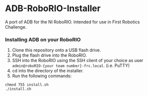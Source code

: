 # ADB-RoboRIO-Installer
A port of ADB for the NI RoboRIO. Intended for use in First Robotics Challenge.

### Installing ADB on your RoboRIO
1. Clone this repository onto a USB flash drive.
2. Plug the flash drive into the RoboRIO.
3. SSH into the RoboRIO using the SSH client of your choice as user ```admin@roboRIO-{your team number}-frc.local```. (i.e. PuTTY)
4. cd into the directory of the installer.
5. Run the following commands:
```
chmod 755 install.sh 
./install.sh
```
